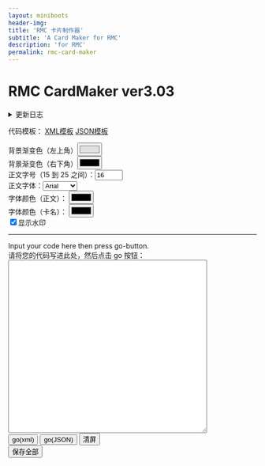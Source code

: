 ```yaml
---
layout: miniboots
header-img: 
title: 'RMC 卡片制作器'
subtitle: 'A Card Maker for RMC'
description: 'for RMC'
permalink: rmc-card-maker
---
```


<h1>RMC CardMaker ver3.03</h1>
<details>
    <summary>更新日志</summary>
    <div id="UpdateLog" style="font-family: 'Courier New', Courier, monospace;">
        <strong>2.23</strong> (2022.May.2) <br/>
        set path of renders.<br/>
        supports English Rarity also.<br/>
        <strong>3.0</strong> (2022.May.3) <br/>
        supports JSON <br/>
        new function to clean screen<br/>
        new Template of JSON<br/>
        <strong>3.01</strong> (2022.May.5) <br/>
        new display for UpdateLog<br/>
        <strong>3.02</strong> (2023.Jan.18)<br/>
        fixed several bugs<br/>
        new path of renders.<br/>
        <strong>3.03</strong> (2024.Feb.7)<br/>
        supports user watermark.<br/>
    </div>
</details>

<p>
    代码模板：
    <a href="CardMaking_Template.xml" target="_blank"><i class="bi bi-filetype-xml"></i>XML模板</a>  
    <a href="CardMaking_Template.json" target="_blank"><i class="bi bi-filetype-json"></i>JSON模板</a>
</p>

<div>
<!--功能柄-->
<form>
  背景渐变色（左上角）<input type="color" name="favcolor" value="#E0E0E0"><br/>
  背景渐变色（右下角）<input type="color" name="favcolor" value="#000000"><br/>
  正文字号（15 到 25 之间）：<input type="number" name="favfont" min="15" max="25" value="16"><br/>
  正文字体：<select name="favfont">
		<option value="Arial">Arial</option>
		<option value="Times">Serif</option>
		<option value="Fantasy">Fantasy</option>
		</select><br/>
  字体颜色（正文）：
  <input type="color" name="favfontcolor" value="#000000"><br/>
  字体颜色（卡名）：
  <input type="color" name="favnomencolor" value="#000000"><br/>
  <input type="checkbox" id="showWatermark" value="showWatermark" checked="true">显示水印
</form>
</div>
<hr/>
Input your code here then press go-button.<br/>
请将您的代码写进此处，然后点击 go 按钮：
<div>
    <!--此处输入代码-->
        <textarea id="inputCode" style="width:80%; height:350px; font-family: 'Courier New', Courier, monospace;"></textarea>
        <br/>
        <button onclick="doTheseCards()">go(xml)</button>
        <button onclick="doTheseCardsByJSON()">go(JSON)</button>
        <button id="favClean" onclick="cleanAll()">清屏</button>
</div>


<div id="OutputZone">
        <!--此处输出卡片-->
</div>
<button onclick="downloadAll()">保存全部</button>

<div id='RenderZone' style="display:none;">
		<!--此处储存水印蒙版-->
		<img id='watermark' src='file:///C:/Users/Administrator/Documents/ilovebaron/watermark.png' alt="WARNING watermark Failed" srcset="{{ site.url }}/img/watermark.png">
</div>

<footer style="display:none;">
        <!--此处储存版权声明-->
        <div class="copyrightlines" id='copyrightclaim'>©GreatBaron 2022,All Rights Reserved.</div><br>
</footer>

<script>
    //Balance Constant 平衡常数
    var /*边框渐变参数*/  BC_BORDER = ['silver', 'white'],
        /*底面渐变参数*/  BC_BKG = [],
        /*下载命名前缀*/  BC_FILLE_NAME = 'PoweredByBaron',
				/*预设文本字体*/  BC_FONT = "16px Arial",
        /*预设文本颜色*/  BC_FONTC = "black",
        /*是否启用水印*/  BC_WATERMARK = false;


    //下载api
    function exportCanvasAsPNG(id, fileName) {
        //down pic
        var canvasElement = document.getElementById(id);

        var MIME_TYPE = "image/png";

        var imgURL = canvasElement.toDataURL(MIME_TYPE);

        var dlLink = document.createElement('a');
        dlLink.download = fileName;
        dlLink.href = imgURL;
        dlLink.dataset.downloadurl = [MIME_TYPE, dlLink.download, dlLink.href].join(':');

        document.body.appendChild(dlLink);
        dlLink.click();
        document.body.removeChild(dlLink);
    };

    //下面这堆构造能够换行的canvas功能 context.wrapText(text,x,y,maxWidth,lineHeight)
    CanvasRenderingContext2D.prototype.wrapText = function (text, x, y, maxWidth, lineHeight) {
        if (typeof text != 'string' || typeof x != 'number' || typeof y != 'number') {
            return;
        }

        var context = this;
        var canvas = context.canvas;

        if (typeof maxWidth == 'undefined') {
            maxWidth = (canvas && canvas.width) || 300;
        }
        if (typeof lineHeight == 'undefined') {
            lineHeight = (canvas && parseInt(window.getComputedStyle(canvas).lineHeight)) || parseInt(window.getComputedStyle(document.body).lineHeight);
        }

        // 字符分隔为数组
        var arrText = text.split('');
        var line = '';

        for (var n = 0; n < arrText.length; n++) {
            var testLine = line + arrText[n];
            var metrics = context.measureText(testLine);
            var testWidth = metrics.width;
            if (testWidth > maxWidth && n > 0) {
                context.fillText(line, x, y);
                line = arrText[n];
                y += lineHeight;
            } else {
                line = testLine;
            }
		//Baron新增的换行命令
		if(arrText[n]=='丨'){
                context.fillText(line.slice(0,-1), x, y);
                line = '';
                y += lineHeight;
            };
        if(arrText[n]=='|'){
                context.fillText(line.slice(0,-1), x, y);
                line = '';
                y += lineHeight;
            };
		//换行命令到此结束

        }
        context.fillText(line, x, y);
    };

    //抽出xml
    function abstractValueByTagname(str, tagName) {
        //创建文档对象
        var parser = new DOMParser();
        var xmlDoc = parser.parseFromString(str, "text/xml");


        //提取数据
        var countrys = xmlDoc.getElementsByTagName(tagName);
        var arr = [];
        for (var i = 0; i < countrys.length; i++) {
            arr.push(countrys[i].textContent);
        };

        return arr;
    };



    //统计卡片数量
    var canvasSum = 0;

    //清屏
    function cleanAll()
    {
        document.getElementById("OutputZone").innerHTML=""
        canvasSum=0;
        return 0
    };
    document.getElementById("favClean").onclick=function()
    {
        var msg="你确定要清屏么？该操作将会清楚此页面所有图片";
        if (confirm(msg)==true) {
            cleanAll();
            return 0;
        } else {
            return 1;
        }
    }

    //构造卡片字段
    var nomens,
        raritys,
        iniHPs,
        catas,
        trtDetls,
        UIdes;

function rarity2Num(str) {
        //将 普通-传说-未定返回为0-3
        switch (str) {
            case '普通': return 0; break;
            case '稀有': return 1; break;
            case '史诗': return 2; break;
            case '传说': return 3; break;
            case 'Common': return rarity2Num('普通'); break;
            case 'Rare': return rarity2Num('稀有'); break;
            case 'Epic': return rarity2Num('史诗'); break;
            case 'Legendary': return rarity2Num('传说'); break;
            default: return -1; break;
        }
    };

//初始化用户设置
function iniFavorite(){

//设置背景色
BC_BKG[0]=document.getElementsByName("favcolor")[0].value;
BC_BKG[1]=document.getElementsByName("favcolor")[1].value;

//设置字体字号颜色
BC_FONT=document.getElementsByName("favfont")[0].value+"px "
	   +document.getElementsByName("favfont")[1].value;
BC_FONTC=document.getElementsByName("favfontcolor")[0].value;

//设置水印
BC_WATERMARK=document.getElementById("showWatermark").checked;
if (document.getElementById("showWatermark").checked) {
    console.log("showWatermark yes")
}else{
    console.log("showWatermark no")};

return 0;
};

    //启动钩子XML
    function doTheseCards() {
        iniFavorite();

        var code = document.getElementById("inputCode").value;

        nomens = abstractValueByTagname(code, "Nomen");
        //flavors = abstractValueByTagname(code, "flavor");
        raritys = abstractValueByTagname(code, "Rarity");
        iniHPs = abstractValueByTagname(code, "Influence");
        catas = abstractValueByTagname(code, "Group");
        //traits = abstractValueByTagname(code, "trait");
        trtDetls = abstractValueByTagname(code, "Description");
        UIdes = abstractValueByTagname(code,"UId");
        /*
        mv1Ttls = abstractValueByTagname(code, "mv1Ttl");
        mv2Ttls = abstractValueByTagname(code, "mv2Ttl");
        mv1Detls = abstractValueByTagname(code, "mv1Detail");
        mv2Detls = abstractValueByTagname(code, "mv2Detail");
        wknsses = abstractValueByTagname(code, "wknss");
        antitates = abstractValueByTagname(code, "antitas");
        rtrtcsts = abstractValueByTagname(code, "retreat");
        //console.log(raritys);
        //console.log(rarity2Num(raritys[0]))
        
        for (var j = 0; j < UIdes.length; j++) {
            document.getElementById("RenderZone").innerHTML=document.getElementById("RenderZone").innerHTML+
                "<img id='"+UIdes[j]+"' src='C:/Users/Administrator/Documents/MyRenders/"+UIdes[j]+".png'>";
            //console.log(UIdes[j]);
            //TODO: 加载问题，图片还没来及加载，drawImg()就急着执行
        };*/

        for (var i = 0; i < nomens.length; i++) {      
            printPic(nomens[i], rarity2Num(raritys[i]), iniHPs[i], catas[i],trtDetls[i],UIdes[i]);
            console.log("print"+nomens[i])
        };

        console.log("printed "+canvasSum);
    };

    //启动钩子JSON
    function doTheseCardsByJSON(){
        iniFavorite();
        var code=JSON.parse(document.getElementById("inputCode").value);

        //console.log(document.getElementById("inputCode").value);
        console.log(code.length+" card(s) from JSON");
        
        for (let i = 0; i < code.length; i++) {
            printPic(code[i].Nomen,rarity2Num(code[i].Rarity),code[i].Influence,code[i].Group,code[i].Description,code[i].UId)
        };

        console.log("printed "+canvasSum);
    };

    //下载全部
    function downloadAll() {
        for (var i = 0; i < canvasSum; i++) {
            exportCanvasAsPNG("card" + i, BC_FILLE_NAME + i);
            console.log("download card" + i);
        }
    };

//KERNELcanvas
    function printPic(nomen,
        rarity, iniHP, category,
        traitDetail, Uuid
        ) {
        

        //加载蒙板，卡图
        document.getElementById("RenderZone").innerHTML=
            document.getElementById("RenderZone").innerHTML+
            "<img id='"+Uuid+"' src='file:///C:/Users/Administrator/Documents/ilovebaron/"+Uuid+".png'>";

		//稀有度分类
        var raricolor=[];
        switch (rarity) {
            case 0: raricolor = ["普通", "black"]; break;
            case 1: raricolor = ["稀★有", "aqua"]; break;
            case 2: raricolor = ["★史诗★", "fuchsia"]; break;
            case 3: raricolor = ["★传💎说★", "gold"]; break;
            default: raricolor = ["未分级", "white"];
        }

		//生成画布上下文
        var canvas = document.createElement('canvas');
        canvas.id = "card"+canvasSum;
        canvasSum += 1;
        canvas.width = 500;
        canvas.height = 750;
        document.getElementById('OutputZone').appendChild(canvas);
        var ctx = canvas.getContext("2d");

        //BC_BORDER 决定边框颜色
        var borderFlavor = ctx.createRadialGradient(250,375,500,300,500,80)
        borderFlavor.addColorStop(0, BC_BORDER[0]);
        borderFlavor.addColorStop(1, BC_BORDER[1]);
        ctx.fillStyle = borderFlavor;
        ctx.fillRect(0, 0, 500, 750);

        //BC_BKG 决定 backgroud gradient
        var grd = ctx.createLinearGradient(0, 0, 500, 750);
        grd.addColorStop(0, BC_BKG[0]);
        grd.addColorStop(1, BC_BKG[1]);
        ctx.fillStyle = grd;
        ctx.fillRect(10, 10, 480, 730);

        //nomen zone
        ctx.fillStyle = "rgba(255,255,255,0.5)";
        ctx.fillRect(30, 30, 440, 50);

        //HP zone
        ctx.beginPath();
        ctx.arc(250, 250, 160, 0, 2 * Math.PI);
        ctx.fill();
        //HP zone uter
        //ctx.fillRect(30, 100, 440, 320);

        //rarity & category
        ctx.fillRect(30, 420, 440, 50);
        //trait
        ctx.fillRect(30, 480, 440, 250);
        //move1
        //ctx.fillRect(180, 480, 140, 160);
        //move2
        ///ctx.fillRect(330, 480, 140, 160);

        //weakness
        //ctx.fillRect(30, 650, 140, 80);
        //antitas
        //ctx.fillRect(180, 650, 140, 80);
        //retreat
        //ctx.fillRect(330, 650, 140, 80);

        //nomen 最顶部的名字
        ctx.fillStyle = "black";            //TODO: 用户自定义选择字体颜色
        ctx.font = "45px 华文隶书";
        ctx.textAlign = "center";
        ctx.textBaseline = "hanging";
        ctx.fillText(nomen, 250, 40, 440);

        //rarity
        ctx.fillStyle = raricolor[1];
        ctx.font = "30px 华文隶书";
        ctx.textBaseline = "bottom";
        ctx.fillText(raricolor[0], 110, 460);

        //iniHP
        ctx.fillStyle = "black";
        ctx.font = "144px Georgia";
        ctx.textAlign = "center";
        //ctx.textBaseline = "bottom";
        ctx.fillText(iniHP, 250, 320, 200);

        //category
        ctx.fillStyle = "black";
        ctx.font = "25px Georgia";
        ctx.textAlign = "end";
        ctx.textBaseline = "bottom";
        ctx.fillText(category, 460, 460, 180);
        ctx.textAlign = "center";
        //ctx.fillText(iniHP, 250, 460, 200);
		ctx.fillText(iniHP, 230, 460, 200);

        //trait&moves titles
        //ctx.fillStyle = "black";
        //ctx.font = "25px 华文新魏";
        //ctx.fillText(traitTitle, 100, 515, 120);
        //ctx.fillText(mv1Title, 250, 515, 120);
        //ctx.fillText(mv2Title, 400, 515, 120);

        //reaction&retreat
        //ctx.font = "20px Arial";
        //ctx.fillText("弱点", 100, 675, 120);
        //ctx.fillText(weakness, 100, 710, 120);
        //ctx.fillText("抵抗", 250, 675, 120);
        //ctx.fillText(antitas, 250, 710, 120);
        //ctx.fillText("撤退", 400, 675, 120);
        //ctx.fillText("（"+retreatCost+"）", 400, 710, 120);

        //moves details 详情描述
		ctx.font=BC_FONT;
        ctx.textAlign = "left";
        ctx.fillStyle=BC_FONTC;
        ctx.wrapText(traitDetail, 45, 510, 420, 21);
        //ctx.wrapText(mv1Detail, 250, 550, 120, 20)
        //ctx.wrapText(mv2Detail, 400, 550, 120, 20);

        //覆盖蒙版卡图
        ctx.drawImage(document.getElementById(Uuid),0,0);

		//加戳版权声明
		ctx.font="10px Times";
		ctx.textAlign="center";
		ctx.fillText(document.getElementById('copyrightclaim').innerHTML, 250,730,400);

        //加盖水印
        if (BC_WATERMARK==true) {
            ctx.drawImage(document.getElementById('watermark'),0,0);
        };

    }

</script>
